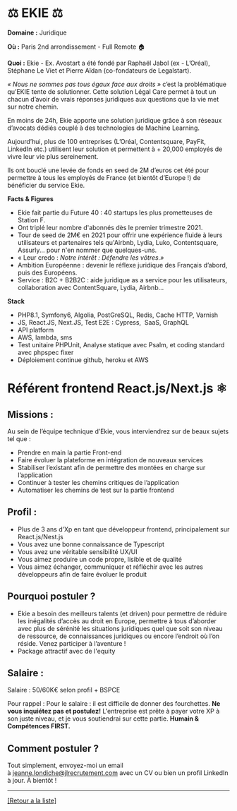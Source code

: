 # ⚖️ EKIE ⚖️

**Domaine :** Juridique

**Où :** Paris 2nd arrondissement - Full Remote 🏠

**Quoi :** Ekie - Ex. Avostart a été fondé par Raphaël Jabol (ex - L’Oréal), Stéphane Le Viet et Pierre Aïdan (co-fondateurs de Legalstart).

*« Nous ne sommes pas tous égaux face aux droits »* c’est la problématique qu’EKIE tente de solutionner. Cette solution Légal Care permet à tout un chacun d’avoir de vrais réponses juridiques aux questions que la vie met sur notre chemin.

En moins de 24h, Ekie apporte une solution juridique grâce à son réseaux d’avocats dédiés couplé à des technologies de Machine Learning.

Aujourd’hui, plus de 100 entreprises (L’Oréal, Contentsquare, PayFit, LinkedIn etc.) utilisent leur solution et permettent à + 20,000 employés de vivre leur vie plus sereinement.

Ils ont bouclé une levée de fonds en seed de 2M d’euros cet été pour permettre à tous les employés de France (et bientôt d’Europe !) de bénéficier du service Ekie.

**Facts & Figures**

* Ekie fait partie du Future 40 : 40 startups les plus prometteuses de Station F.
* Ont triplé leur nombre d'abonnés dès le premier trimestre 2021.
* Tour de seed de 2M€ en 2021 pour offrir une expérience fluide à leurs utilisateurs et partenaires tels qu'Airbnb, Lydia, Luko, Contentsquare, Assurly... pour n'en nommer que quelques-uns.
* « Leur credo : *Notre intérêt : Défendre les vôtres.»*
* Ambition Européenne : devenir le réflexe juridique des Français d’abord, puis des Européens.
* Service : B2C + B2B2C : aide juridique as a service pour les utilisateurs, collaboration avec ContentSquare, Lydia, Airbnb…

**Stack**

* PHP8.1, Symfony6, Algolia, PostGreSQL, Redis, Cache HTTP, Varnish
* JS, React.JS, Next.JS, Test E2E : Cypress,  SaaS, GraphQL
* API platform
* AWS, lambda, sms
* Test unitaire PHPUnit, Analyse statique avec Psalm, et coding standard avec phpspec fixer
* Déploiement continue github, heroku et AWS

# Référent frontend React.js/Next.js ⚛️

## Missions :

Au sein de l’équipe technique d’Ekie, vous interviendrez sur de beaux sujets tel que :
* Prendre en main la partie Front-end
* Faire évoluer la plateforme en intégration de nouveaux services
* Stabiliser l’existant afin de permettre des montées en charge sur l’application
* Continuer à tester les chemins critiques de l’application
* Automatiser les chemins de test sur la partie frontend

## Profil :

* Plus de 3 ans d’Xp en tant que développeur frontend, principalement sur React.js/Nest.js
* Vous avez une bonne connaissance de Typescript
* Vous avez une véritable sensibilité UX/UI
* Vous aimez produire un code propre, lisible et de qualité
* Vous aimez échanger, communiquer et réfléchir avec les autres développeurs afin de faire évoluer le produit

## Pourquoi postuler ?

* Ekie a besoin des meilleurs talents (et driven) pour permettre de réduire les inégalités d’accès au droit en Europe, permettre à tous d’aborder avec plus de sérénité les situations juridiques quel que soit son niveau de ressource, de connaissances juridiques ou encore l’endroit où l’on réside. Venez participer à l’aventure !
* Package attractif avec de l'equity

## Salaire :

Salaire : 50/60K€ selon profil + BSPCE

Pour rappel : Pour le salaire : il est difficile de donner des fourchettes. **Ne vous inquiétez pas et postulez!** L'entreprise est prête à payer votre XP à son juste niveau, et je vous soutiendrai sur cette partie. **Humain & Compétences FIRST.**

## Comment postuler ?

Tout simplement, envoyez-moi un email à jeanne.londiche@jlrecrutement.com avec un CV ou bien un profil LinkedIn à jour. À bientôt !

----
<a href="https://github.com/jlondiche/job-board-php/blob/master/README.md">[Retour a la liste]</a>